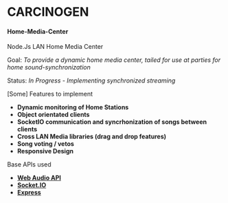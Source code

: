# CARCINOGEN 
#### Home-Media-Center
Node.Js LAN Home Media Center

Goal: *To provide a dynamic home media center, tailed for use at parties for home sound-synchronization*

Status: *In Progress - Implementing synchronized streaming*


[Some] Features to implement

* **Dynamic monitoring of Home Stations**
* **Object orientated clients**
* **SocketIO communication and syncrhonization of songs between clients**
* **Cross LAN Media libraries (drag and drop features)**
* **Song voting / vetos**
* **Responsive Design**

Base APIs used
* **[Web Audio API](http://webaudio.github.io/web-audio-api/)**
* **[Socket.IO](https://github.com/socketio/socket.io)** 
* **[Express](http://expressjs.com/)**


